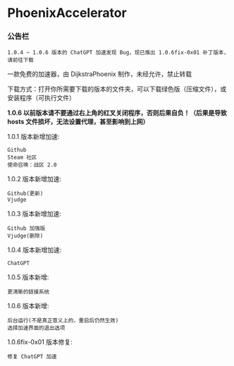 # PhoenixAccelerator

### 公告栏

```
1.0.4 ~ 1.0.6 版本的 ChatGPT 加速发现 Bug，现已推出 1.0.6fix-0x01 补丁版本，请前往下载
```

一款免费的加速器，由 DijkstraPhoenix 制作，未经允许，禁止转载

下载方式：打开你所需要下载的版本的文件夹，可以下载绿色版（压缩文件），或安装程序（可执行文件）

__1.0.6 以前版本请不要通过右上角的红叉关闭程序，否则后果自负！（后果是导致 hosts 文件损坏，无法设置代理，甚至影响到上网）__

1.0.1 版本新增加速:

```
Github
Steam 社区
使命召唤：战区 2.0
```

1.0.2 版本新增加速:

```
Github(更新)
Vjudge
```

1.0.3 版本新增加速:

```
Github 加强版
Vjudge(删除)
```

1.0.4 版本新增加速:

```
ChatGPT
```

1.0.5 版本新增:

```
更清晰的链接系统
```

1.0.6 版本新增:

```
后台运行(不是真正意义上的，重启后仍然生效)
选择加速界面的退出选项
```

1.0.6fix-0x01 版本修复:

```
修复 ChatGPT 加速
```
